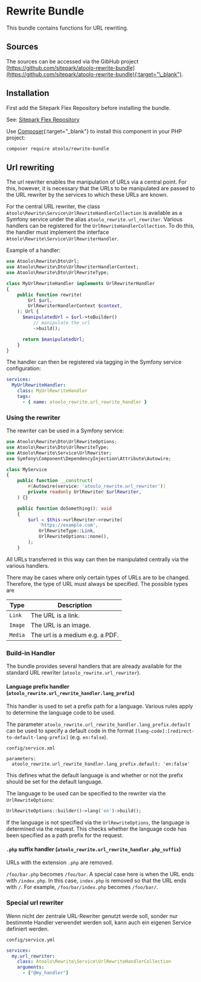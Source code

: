 # Rewrite Bundle

This bundle contains functions for URL rewriting.

## Sources

The sources can be accessed via the GibHub project [https://github.com/sitepark/atoolo-rewrite-bundle](https://github.com/sitepark/atoolo-rewrite-bundle){:target="\_blank"}.

## Installation

First add the Sitepark Flex Repository before installing the bundle.

See: [Sitepark Flex Repository](../symfony-flex-integration.md#sitepark-flex-repository)

Use [Composer](https://getcomposer.org/){:target="\_blank"} to install this component in your PHP project:

```sh
composer require atoolo/rewrite-bundle
```

## Url rewriting

The url rewriter enables the manipulation of URLs via a central point. For this, however, it is necessary that the URLs to be manipulated are passed to the URL rewriter by the services to which these URLs are known.

For the central URL rewriter, the class `Atoolo\Rewrite\Service\UrlRewriteHandlerCollection` is available as a Symfony service under the alias `atoolo_rewrite.url_rewriter`. Various handlers can be registered for the `UrlRewriteHandlerCollection`. To do this, the handler must implement the interface `Atoolo\Rewrite\Service\UrlRewriterHandler`.

Example of a handler:

```php
use Atoolo\Rewrite\Dto\Url;
use Atoolo\Rewrite\Dto\UrlRewriterHandlerContext;
use Atoolo\Rewrite\Dto\UrlRewriteType;

class MyUrlRewriteHandler implements UrlRewriterHandler
{
    public function rewrite(
        Url $url,
        UrlRewriterHandlerContext $context,
    ): Url {
      $manipulatedUrl = $url->toBuilder()
          // manipulate the url
          ->build();

      return $manipulatedUrl;
    }
}
```

The handler can then be registered via tagging in the Symfony service configuration:

```yaml
services:
  MyUrlRewriteHandler:
    class: MyUrlRewriteHandler
    tags:
      - { name: atoolo_rewrite.url_rewrite_handler }
```

### Using the rewriter

The rewriter can be used in a Symfony service:

```php
use Atoolo\Rewrite\Dto\UrlRewriteOptions;
use Atoolo\Rewrite\Dto\UrlRewriteType;
use Atoolo\Rewrite\Service\UrlRewriter;
use Symfony\Component\DependencyInjection\Attribute\Autowire;

class MyService
{
    public function __construct(
        #[Autowire(service: 'atoolo_rewrite.url_rewriter')]
        private readonly UrlRewriter $urlRewriter,
    ) {}

    public function doSomething(): void
    {
        $url = $this->urlRewriter->rewrite(
            'https://example.com',
            UrlRewriteType::Link,
            UrlRewriteOptions::none(),
        );
    }
```

All URLs transferred in this way can then be manipulated centrally via the various handlers.

There may be cases where only certain types of URLs are to be changed. Therefore, the type of URL must always be specified. The possible types are

| Type    | Description                     |
| ------- | ------------------------------- |
| `Link`  | The URL is a link.              |
| `Image` | The URL is an image.            |
| `Media` | The url is a medium e.g. a PDF. |

### Build-in Handler

The bundle provides several handlers that are already available for the standard URL rewriter (`atoolo_rewrite.url_rewriter`).

#### Language prefix handler (`atoolo_rewrite.url_rewrite_handler.lang_prefix`)

This handler is used to set a prefix path for a language. Various rules apply to determine the language code to be used.

The parameter `atoolo_rewrite.url_rewrite_handler.lang_prefix.default` can be used to specify a default code in the format `[lang-code]:[redirect-to-default-lang-prefix]` (e.g. `en:false`).

`config/service.xml`

```
parameters:
  atoolo_rewrite.url_rewrite_handler.lang_prefix.default: 'en:false'
```

This defines what the default language is and whether or not the prefix should be set for the default language.

The language to be used can be specified to the rewriter via the `UrlRewriteOptions`:

```php
UrlRewriteOptions::builder()->lang('en')->build();
```

If the language is not specified via the `UrlRewriteOptions`, the language is determined via the request. This checks whether the language code has been specified as a path prefix for the request.

#### `.php` suffix handler (`atoolo_rewrite.url_rewrite_handler.php_suffix`)

URLs with the extension `.php` are removed.

`/foo/bar.php` becomes `/foo/bar`. A special case here is when the URL ends with `/index.php`. In this case, `index.php` is removed so that the URL ends with `/`. For example, `/foo/bar/index.php` becomes `/foo/bar/`.

### Special url rewriter

Wenn nicht der zentrale URL-Rewriter genutzt werde soll, sonder nur bestimmte Handler verwendet werden soll, kann auch ein eigenen Service definiert werden.

`config/service.yml`

```yml
services:
  my.url_rewriter:
    class: Atoolo\Rewrite\Service\UrlRewriteHandlerCollection
    arguments:
      - ["@my_handler"]
```
